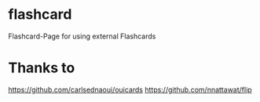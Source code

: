 # flashcard
Flashcard-Page for using external Flashcards


# Thanks to

https://github.com/carlsednaoui/ouicards
https://github.com/nnattawat/flip

